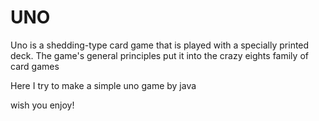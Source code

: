# UNO
Uno is a shedding-type card game that is played with a specially printed deck. The game's general principles put it into the crazy eights family of card games

Here I try to make a simple uno game by java

wish you enjoy!
